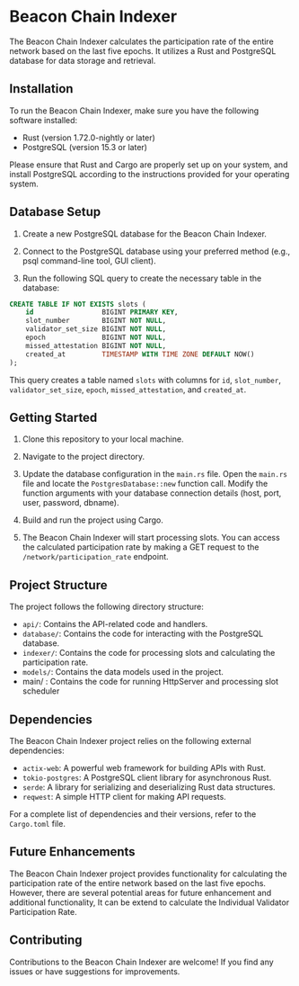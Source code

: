 # Beacon Chain Indexer

The Beacon Chain Indexer calculates the participation rate of the entire network based on the last five epochs. It utilizes a Rust and PostgreSQL database for data storage and retrieval.

## Installation

To run the Beacon Chain Indexer, make sure you have the following software installed:

- Rust (version 1.72.0-nightly or later)
- PostgreSQL (version 15.3 or later)

Please ensure that Rust and Cargo are properly set up on your system, and install PostgreSQL according to the instructions provided for your operating system.

## Database Setup

1. Create a new PostgreSQL database for the Beacon Chain Indexer.

2. Connect to the PostgreSQL database using your preferred method (e.g., psql command-line tool, GUI client).

3. Run the following SQL query to create the necessary table in the database:
   
```sql
CREATE TABLE IF NOT EXISTS slots (
    id                 BIGINT PRIMARY KEY,
    slot_number        BIGINT NOT NULL,
    validator_set_size BIGINT NOT NULL,
    epoch              BIGINT NOT NULL,
    missed_attestation BIGINT NOT NULL,
    created_at         TIMESTAMP WITH TIME ZONE DEFAULT NOW()
);
```
This query creates a table named `slots` with columns for `id`, `slot_number`, `validator_set_size`, `epoch`, `missed_attestation`, and `created_at`.

## Getting Started

1. Clone this repository to your local machine.

2. Navigate to the project directory.

3. Update the database configuration in the `main.rs` file. Open the `main.rs` file and locate the `PostgresDatabase::new` function call. Modify the function arguments with your database connection details (host, port, user, password, dbname).

4. Build and run the project using Cargo.

5. The Beacon Chain Indexer will start processing slots. You can access the calculated participation rate by making a GET request to the `/network/participation_rate` endpoint.

## Project Structure

The project follows the following directory structure:

- `api/`: Contains the API-related code and handlers.
- `database/`: Contains the code for interacting with the PostgreSQL database.
- `indexer/`: Contains the code for processing slots and calculating the participation rate.
- `models/`: Contains the data models used in the project.
-  main/ : Contains the code for running HttpServer and processing slot scheduler

## Dependencies

The Beacon Chain Indexer project relies on the following external dependencies:

- `actix-web`: A powerful web framework for building APIs with Rust.
- `tokio-postgres`: A PostgreSQL client library for asynchronous Rust.
- `serde`: A library for serializing and deserializing Rust data structures.
- `reqwest`: A simple HTTP client for making API requests.

For a complete list of dependencies and their versions, refer to the `Cargo.toml` file.

## Future Enhancements

The Beacon Chain Indexer project provides functionality for calculating the participation rate of the entire network based on the last five epochs. However, there are several potential areas for future enhancement and additional functionality, It can be extend to calculate the Individual Validator Participation Rate.

## Contributing

Contributions to the Beacon Chain Indexer are welcome! If you find any issues or have suggestions for improvements.





